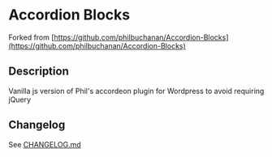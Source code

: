 # Accordion Blocks

Forked from [https://github.com/philbuchanan/Accordion-Blocks](https://github.com/philbuchanan/Accordion-Blocks)

## Description

Vanilla js version of Phil's accordeon plugin for Wordpress to avoid requiring jQuery

## Changelog

See [CHANGELOG.md](CHANGELOG.md)
